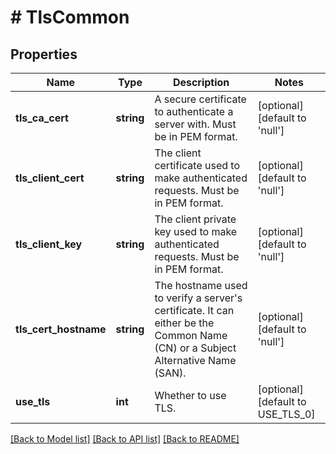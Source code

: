 # # TlsCommon

## Properties

Name | Type | Description | Notes
------------ | ------------- | ------------- | -------------
**tls_ca_cert** | **string** | A secure certificate to authenticate a server with. Must be in PEM format. | [optional] [default to 'null']
**tls_client_cert** | **string** | The client certificate used to make authenticated requests. Must be in PEM format. | [optional] [default to 'null']
**tls_client_key** | **string** | The client private key used to make authenticated requests. Must be in PEM format. | [optional] [default to 'null']
**tls_cert_hostname** | **string** | The hostname used to verify a server&#39;s certificate. It can either be the Common Name (CN) or a Subject Alternative Name (SAN). | [optional] [default to 'null']
**use_tls** | **int** | Whether to use TLS. | [optional] [default to USE_TLS_0]

[[Back to Model list]](../../README.md#models) [[Back to API list]](../../README.md#endpoints) [[Back to README]](../../README.md)
